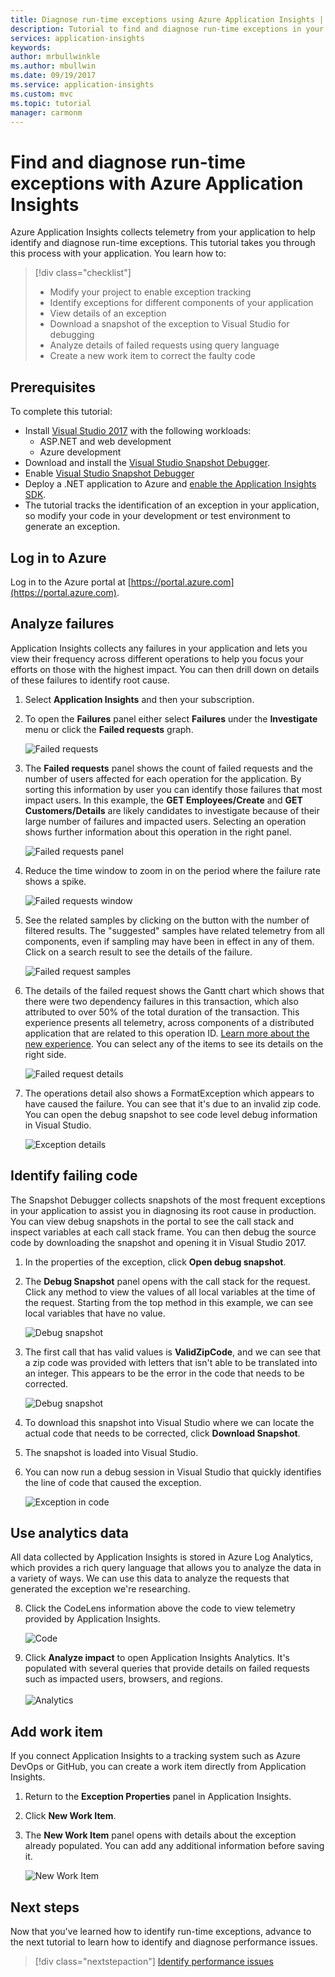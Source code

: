 ```yaml
---
title: Diagnose run-time exceptions using Azure Application Insights | Microsoft Docs
description: Tutorial to find and diagnose run-time exceptions in your application using Azure Application Insights.
services: application-insights
keywords:
author: mrbullwinkle
ms.author: mbullwin
ms.date: 09/19/2017
ms.service: application-insights
ms.custom: mvc
ms.topic: tutorial
manager: carmonm
---
```


# Find and diagnose run-time exceptions with Azure Application Insights

Azure Application Insights collects telemetry from your application to help identify and diagnose run-time exceptions.  This tutorial takes you through this process with your application.  You learn how to:

> [!div class="checklist"]
> * Modify your project to enable exception tracking
> * Identify exceptions for different components of your application
> * View details of an exception
> * Download a snapshot of the exception to Visual Studio for debugging
> * Analyze details of failed requests using query language
> * Create a new work item to correct the faulty code


## Prerequisites

To complete this tutorial:

- Install [Visual Studio 2017](https://www.visualstudio.com/downloads/) with the following workloads:
	- ASP.NET and web development
	- Azure development
- Download and install the [Visual Studio Snapshot Debugger](http://aka.ms/snapshotdebugger).
- Enable [Visual Studio Snapshot Debugger](https://docs.microsoft.com/azure/application-insights/app-insights-snapshot-debugger)
- Deploy a .NET application to Azure and [enable the Application Insights SDK](app-insights-asp-net.md). 
- The tutorial tracks the identification of an exception in your application, so modify your code in your development or test environment to generate an exception. 

## Log in to Azure
Log in to the Azure portal at [https://portal.azure.com](https://portal.azure.com).


## Analyze failures
Application Insights collects any failures in your application and lets you view their frequency across different operations to help you focus your efforts on those with the highest impact.  You can then drill down on details of these failures to identify root cause.   

1. Select **Application Insights** and then your subscription.  
2. To open the **Failures** panel either select **Failures** under the **Investigate** menu or click the **Failed requests** graph.

	![Failed requests](media/app-insights-tutorial-runtime-exceptions/failed-requests.png)

3. The **Failed requests** panel shows the count of failed requests and the number of users affected for each operation for the application.  By sorting this information by user you can identify those failures that most impact users.  In this example, the **GET Employees/Create** and **GET Customers/Details** are likely candidates to investigate because of their large number of failures and impacted users.  Selecting an operation shows further information about this operation in the right panel.

	![Failed requests panel](media/app-insights-tutorial-runtime-exceptions/failed-requests-blade.png)

4. Reduce the time window to zoom in on the period where the failure rate shows a spike.

	![Failed requests window](media/app-insights-tutorial-runtime-exceptions/failed-requests-window.png)

5. See the related samples by clicking on the button with the number of filtered results. The "suggested" samples have related telemetry from all components, even if sampling may have been in effect in any of them. Click on a search result to see the details of the failure.

	![Failed request samples](media/app-insights-tutorial-runtime-exceptions/failed-requests-search.png)

6. The details of the failed request shows the Gantt chart which shows that there were two dependency failures in this transaction, which also attributed to over 50% of the total duration of the transaction. This experience presents all telemetry, across components of a distributed application that are related to this operation ID. [Learn more about the new experience](app-insights-transaction-diagnostics.md). You can select any of the items to see its details on the right side. 

	![Failed request details](media/app-insights-tutorial-runtime-exceptions/failed-request-details.png)

7. The operations detail also shows a FormatException which appears to have caused the failure.  You can see that it's due to an invalid zip code. You can open the debug snapshot to see code level debug information in Visual Studio.

	![Exception details](media/app-insights-tutorial-runtime-exceptions/failed-requests-exception.png)

## Identify failing code
The Snapshot Debugger collects snapshots of the most frequent exceptions in your application to assist you in diagnosing its root cause in production.  You can view debug snapshots in the portal to see the call stack and inspect variables at each call stack frame. You can then debug the source code by downloading the snapshot and opening it in Visual Studio 2017.

1. In the properties of the exception, click **Open debug snapshot**.
2. The **Debug Snapshot** panel opens with the call stack for the request.  Click any method to view the values of all local variables at the time of the request.  Starting from the top method in this example, we can see local variables that have no value.

	![Debug snapshot](media/app-insights-tutorial-runtime-exceptions/debug-snapshot-01.png)

4. The first call that has valid values is **ValidZipCode**, and we can see that a zip code was provided with letters that isn't able to be translated into an integer.  This appears to be the error in the code that needs to be corrected.

	![Debug snapshot](media/app-insights-tutorial-runtime-exceptions/debug-snapshot-02.png)

5. To download this snapshot into Visual Studio where we can locate the actual code that needs to be corrected, click **Download Snapshot**.
6. The snapshot is loaded into Visual Studio.
7. You can now run a debug session in Visual Studio that quickly identifies the line of code that caused the exception.

	![Exception in code](media/app-insights-tutorial-runtime-exceptions/exception-code.png)


## Use analytics data
All data collected by Application Insights is stored in Azure Log Analytics, which provides a rich query language that allows you to analyze the data in a variety of ways.  We can use this data to analyze the requests that generated the exception we're researching. 

8. Click the CodeLens information above the code to view telemetry provided by Application Insights.

	![Code](media/app-insights-tutorial-runtime-exceptions/codelens.png)

9. Click **Analyze impact** to open Application Insights Analytics.  It's populated with several queries that provide details on failed requests such as impacted users, browsers, and regions.<br><br>![Analytics](media/app-insights-tutorial-runtime-exceptions/analytics.png)<br>

## Add work item
If you connect Application Insights to a tracking system such as Azure DevOps or GitHub, you can create a work item directly from Application Insights.

1. Return to the **Exception Properties** panel in Application Insights.
2. Click **New Work Item**.
3. The **New Work Item** panel opens with details about the exception already populated.  You can add any additional information before saving it.

	![New Work Item](media/app-insights-tutorial-runtime-exceptions/new-work-item.png)

## Next steps
Now that you've learned how to identify run-time exceptions, advance to the next tutorial to learn how to identify and diagnose performance issues.

> [!div class="nextstepaction"]
> [Identify performance issues](app-insights-tutorial-performance.md)